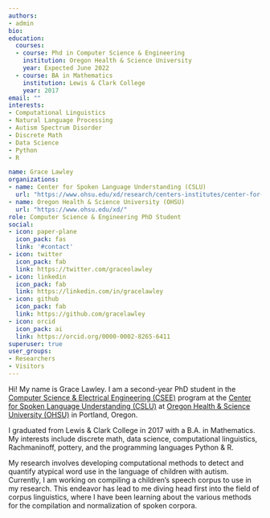 ```yaml
---
authors:
- admin
bio:
education:
  courses:
  - course: Phd in Computer Science & Engineering
    institution: Oregon Health & Science University
    year: Expected June 2022
  - course: BA in Mathematics
    institution: Lewis & Clark College
    year: 2017
email: ""
interests:
- Computational Linguistics
- Natural Language Processing
- Autism Spectrum Disorder
- Discrete Math
- Data Science
- Python
- R

name: Grace Lawley
organizations:
- name: Center for Spoken Language Understanding (CSLU)
  url: "https://www.ohsu.edu/xd/research/centers-institutes/center-for-spoken-language-understanding/"
- name: Oregon Health & Science University (OHSU)
  url: "https://www.ohsu.edu/xd/"
role: Computer Science & Engineering PhD Student
social:
- icon: paper-plane
  icon_pack: fas
  link: '#contact'
- icon: twitter
  icon_pack: fab
  link: https://twitter.com/graceolawley
- icon: linkedin
  icon_pack: fab
  link: https://linkedin.com/in/gracelawley
- icon: github
  icon_pack: fab
  link: https://github.com/gracelawley
- icon: orcid
  icon_pack: ai
  link: https://orcid.org/0000-0002-8265-6411
superuser: true
user_groups:
- Researchers
- Visitors
---
```


Hi! My name is Grace Lawley. I am a second-year PhD student in the [Computer Science & Electrical Engineering (CSEE)](https://www.ohsu.edu/xd/education/schools/school-of-medicine/departments/basic-science-departments/csee/) program at the [Center for Spoken Language Understanding (CSLU)](https://www.ohsu.edu/xd/research/centers-institutes/center-for-spoken-language-understanding/) at [Oregon Health & Science University (OHSU)](https://www.ohsu.edu/xd/) in Portland, Oregon.

I graduated from Lewis & Clark College in 2017 with a B.A. in Mathematics. My interests include discrete math, data science, computational linguistics, Rachmaninoff, pottery, and the programming languages Python & R.

My research involves developing computational methods to detect and quantify atypical word use in the language of children with autism. Currently, I am working on compiling a children’s speech corpus to use in my research. This endeavor has lead to me diving head first into the field of corpus linguistics, where I have been learning about the various methods for the compilation and normalization of spoken corpora.